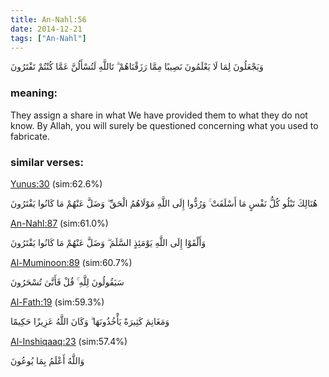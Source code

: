 ```yaml
---
title: An-Nahl:56
date: 2014-12-21
tags: ["An-Nahl"]
---
```

وَيَجْعَلُونَ لِمَا لَا يَعْلَمُونَ نَصِيبًا مِمَّا رَزَقْنَاهُمْ ۗ تَاللَّهِ لَتُسْأَلُنَّ عَمَّا كُنْتُمْ تَفْتَرُونَ
### meaning: 
They assign a share in what We have provided them to what they do not know. By Allah, you will surely be questioned concerning what you used to fabricate.
### similar verses: 

[Yunus:30](/10/30) (sim:62.6%)

هُنَالِكَ تَبْلُو كُلُّ نَفْسٍ مَا أَسْلَفَتْ ۚ وَرُدُّوا إِلَى اللَّهِ مَوْلَاهُمُ الْحَقِّ ۖ وَضَلَّ عَنْهُمْ مَا كَانُوا يَفْتَرُونَ

[An-Nahl:87](/16/87) (sim:61.0%)

وَأَلْقَوْا إِلَى اللَّهِ يَوْمَئِذٍ السَّلَمَ ۖ وَضَلَّ عَنْهُمْ مَا كَانُوا يَفْتَرُونَ

[Al-Muminoon:89](/23/89) (sim:60.7%)

سَيَقُولُونَ لِلَّهِ ۚ قُلْ فَأَنَّىٰ تُسْحَرُونَ

[Al-Fath:19](/48/19) (sim:59.3%)

وَمَغَانِمَ كَثِيرَةً يَأْخُذُونَهَا ۗ وَكَانَ اللَّهُ عَزِيزًا حَكِيمًا

[Al-Inshiqaaq:23](/84/23) (sim:57.4%)

وَاللَّهُ أَعْلَمُ بِمَا يُوعُونَ
